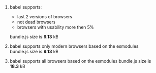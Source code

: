 1. babel supports:
    - last 2 versions of browsers
    - not dead browsers
    - browsers with usability more then 5%

    bundle.js size is **9.13** kB
    
2. babel supports only modern browsers based on the esmodules
    bundle.js size is **9.13** kB

3. babel supports all browsers based on the esmodules
    bundle.js size is **18.3** kB
